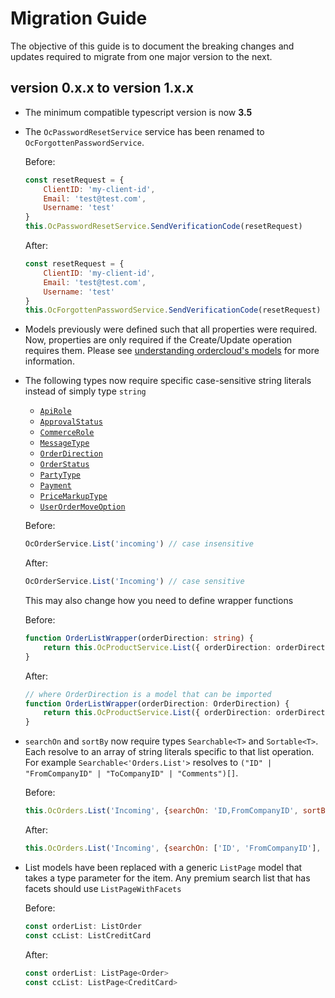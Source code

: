 # Migration Guide

The objective of this guide is to document the breaking changes and updates required to migrate from one major version to the next.

## version 0.x.x to version 1.x.x

* The minimum compatible typescript version is now **3.5**

* The `OcPasswordResetService` service has been renamed to `OcForgottenPasswordService`.

    Before:

    ```javascript
    const resetRequest = {
        ClientID: 'my-client-id',
        Email: 'test@test.com',
        Username: 'test'
    }
    this.OcPasswordResetService.SendVerificationCode(resetRequest)
    ```

    After:

    ```javascript
    const resetRequest = {
        ClientID: 'my-client-id',
        Email: 'test@test.com',
        Username: 'test'
    }
    this.OcForgottenPasswordService.SendVerificationCode(resetRequest)
    ```

* Models previously were defined such that all properties were required. Now, properties are only required if the Create/Update operation requires them. Please see [understanding ordercloud's models](./README.md#understanding-sdk-models) for more information.

* The following types now require specific case-sensitive string literals instead of simply type `string`
  * [`ApiRole`](https://ordercloud-api.github.io/angular-client#apirole)
  * [`ApprovalStatus`](https://ordercloud-api.github.io/angular-client#approvalstatus)
  * [`CommerceRole`](https://ordercloud-api.github.io/angular-client#commercerole)
  * [`MessageType`](https://ordercloud-api.github.io/angular-client#messagetype)
  * [`OrderDirection`](https://ordercloud-api.github.io/angular-client#orderdirection)
  * [`OrderStatus`](https://ordercloud-api.github.io/angular-client#orderstatus)
  * [`PartyType`](https://ordercloud-api.github.io/angular-client#partytype)
  * [`Payment`](https://ordercloud-api.github.io/angular-client#payment)
  * [`PriceMarkupType`](https://ordercloud-api.github.io/angular-client#pricemarkuptype)
  * [`UserOrderMoveOption`](https://ordercloud-api.github.io/angular-client#userordermovedirection)
  
  Before:
  
  ```typescript
  OcOrderService.List('incoming') // case insensitive
  ```
  
  After:
  
  ```typescript
  OcOrderService.List('Incoming') // case sensitive
  ```

  This may also change how you need to define wrapper functions

  Before:
  
  ```typescript
  function OrderListWrapper(orderDirection: string) {
      return this.OcProductService.List({ orderDirection: orderDirection })
  }
  ```
  
  After:
  
  ```typescript
  // where OrderDirection is a model that can be imported
  function OrderListWrapper(orderDirection: OrderDirection) {
      return this.OcProductService.List({ orderDirection: orderDirection })
  }
  ```

* `searchOn` and `sortBy` now require types `Searchable<T>` and `Sortable<T>`. Each resolve to an array of string literals specific to that list operation. For example `Searchable<'Orders.List'>` resolves to `("ID" | "FromCompanyID" | "ToCompanyID" | "Comments")[]`.

    Before:

    ```javascript
    this.OcOrders.List('Incoming', {searchOn: 'ID,FromCompanyID', sortBy: 'ID,ToCompanyID'})
    ```

    After:

    ```javascript
    this.OcOrders.List('Incoming', {searchOn: ['ID', 'FromCompanyID'], sortBy: ['ID', 'ToCompanyID']})
    ```

* List models have been replaced with a generic `ListPage` model that takes a type parameter for the item. Any premium search list that has facets should use `ListPageWithFacets`

    Before:

    ```typescript
    const orderList: ListOrder
    const ccList: ListCreditCard
    ```

    After:

    ```typescript
    const orderList: ListPage<Order>
    const ccList: ListPage<CreditCard>
    ```
